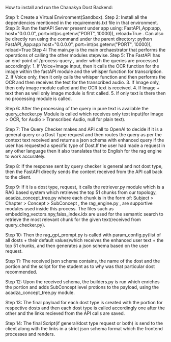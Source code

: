 How to install and run the Chanakya Dost Backend:

Step 1: Create a Virtual Environment(Sandbox). 
Step 2: Install all the dependencies mentioned in the requirements.txt file in that environment.
Step 3: Run the fastAPI Server present under app using: FastAPI_App:app, host="0.0.0.0", port=int(os.getenv("PORT", 10000)), reload=True . Can also be directly run using the command under the parent directory: python FastAPI_App:app host="0.0.0.0", port=int(os.getenv("PORT", 10000)), reload=True
Step 4: The main.py is the main orchaestrator that performs the operations of calling the other modules stepwise.
Step 5: The FastAPI has an end-point of /process-query , under which the queries are processed accordingly:
        1. If Voice+Image input, then it calls the OCR function for the image within the fastAPI module and the whisper function for transcription.
        2. If Voice only, then it only calls the whisper function and then performs the OCR and then receives the text for the transcribed audio.
        3. If Image only, then only image module called and the OCR text is received.
        4. If Image + text then as well only image module is first called.
        5. If only text is there then no processing module is called.

Step 6: After the processing of the query in pure text is available the query_checker.py Module is called which receives only text input(for Image > OCR, for Audio > Transcribed Audio, null for plain text).

Step 7: The Query Checker makes and API call to OpenAI to decide if it is a general query or a Dost Type request and then routes the query as per the context text received and returns a json schema with enhanced query if the user has requested a specific type of Dost.If the user had made a request in any other language then it also translates that to English for the rag engine to work accurately.

Step 8: If the response sent by query checker is general and not dost type, then the FastAPI directly sends the content received from the API call back to the client.

Step 9: If it is a dost type, request, it calls the retriever.py module which is a RAG based system which retrieves the top 51 chunks from our topology, acadza_concept_tree.py where each chunk is in the form of: Subject > Chapter > Concept > SubConcept , the rag_engine.py , are supportive modules used inside this process. The files such as embedding_vectors.npy,faiss_index.idx are used for the semantic search to retrieve the most relevant chunk for the given text(received from query_checker.py).

Step 10: Then the rag_gpt_prompt.py is called with param_config.py(list of all dosts + their default values)which receives the enhanced user text + the top 51 chunks, and then generates a json schema based on the user request.

Step 11: The received json schema contains, the name of the dost and the portion and the script for the student as to why was that particular dost recommended.

Step 12: Upon the received schema, the builders.py is run which enriches the portion and adds SubConcept level protions to the payload, using the acadza_concept_tree.py module.

Step 13: The final payload for each dost type is created with the portion for respective dosts and then each dost type is called accordingly one after the other and the links recieved from the API calls are saved.

Step 14: The final Script(if general/dost type request or both) is send to the client along with the links in a strict json schema format which the frontend processes and renders.


